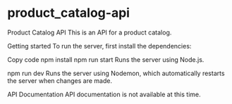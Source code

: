 # product_catalog-api
Product Catalog API
This is an API for a product catalog.

Getting started
To run the server, first install the dependencies:

Copy code
npm install
npm run start
Runs the server using Node.js.

npm run dev
Runs the server using Nodemon, which automatically restarts the server when changes are made.

API Documentation
API documentation is not available at this time.
